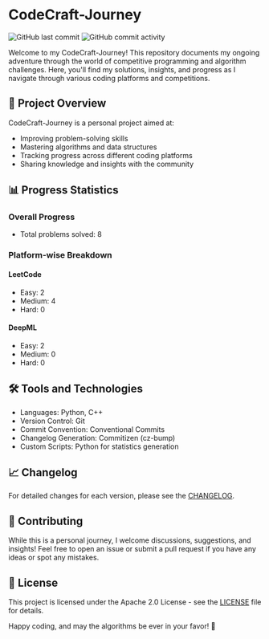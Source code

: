 # CodeCraft-Journey

![GitHub last commit](https://img.shields.io/github/last-commit/kyriekevin/CodeCraft-Journey)
![GitHub commit activity](https://img.shields.io/github/commit-activity/m/kyriekevin/CodeCraft-Journey)

Welcome to my CodeCraft-Journey! This repository documents my ongoing adventure through the world of competitive programming and algorithm challenges. Here, you'll find my solutions, insights, and progress as I navigate through various coding platforms and competitions.

## 🚀 Project Overview

CodeCraft-Journey is a personal project aimed at:
- Improving problem-solving skills
- Mastering algorithms and data structures
- Tracking progress across different coding platforms
- Sharing knowledge and insights with the community

## 📊 Progress Statistics

### Overall Progress
<!-- STATS:TOTAL_PROBLEMS -->
- Total problems solved: 8
<!-- STATS:TOTAL_PROBLEMS:END -->

### Platform-wise Breakdown

#### LeetCode
<!-- STATS:LEETCODE -->
- Easy: 2
- Medium: 4
- Hard: 0
<!-- STATS:LEETCODE:END -->

#### DeepML
<!-- STATS:DEEPML -->
- Easy: 2
- Medium: 0
- Hard: 0
<!-- STATS:DEEPML:END -->


## 🛠 Tools and Technologies

- Languages: Python, C++
- Version Control: Git
- Commit Convention: Conventional Commits
- Changelog Generation: Commitizen (cz-bump)
- Custom Scripts: Python for statistics generation

## 📈 Changelog

For detailed changes for each version, please see the [CHANGELOG](./CHANGELOG.md).

## 🤝 Contributing

While this is a personal journey, I welcome discussions, suggestions, and insights! Feel free to open an issue or submit a pull request if you have any ideas or spot any mistakes.

## 📜 License

This project is licensed under the Apache 2.0 License - see the [LICENSE](LICENSE) file for details.

Happy coding, and may the algorithms be ever in your favor! 🌟

